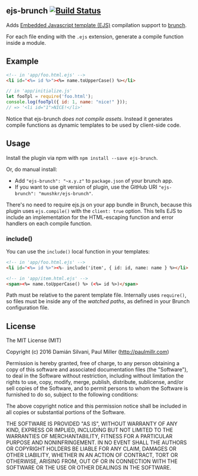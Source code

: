 ## ejs-brunch [![Build Status](https://travis-ci.org/munshkr/ejs-brunch.svg?branch=master)](https://travis-ci.org/munshkr/ejs-brunch)

Adds [Embedded Javascript template (EJS)](https://github.com/mde/ejs)
compilation support to [brunch](http://brunch.io).

For each file ending with the `.ejs` extension, generate a compile function
inside a module.

## Example

```html
<!-- in 'app/foo.html.ejs' -->
<li id="<%= id %>"><%= name.toUpperCase() %></li>
```

```javascript
// in 'app/initialize.js'
let fooTpl = require('foo.html');
console.log(fooTpl({ id: 1, name: "nice!" }));
// => '<li id="1">NICE!</li>'
```

Notice that ejs-brunch *does not compile assets*. Instead it generates compile
functions as dynamic templates to be used by client-side code.

## Usage

Install the plugin via npm with `npm install --save ejs-brunch`.

Or, do manual install:

* Add `"ejs-brunch": "~x.y.z"` to `package.json` of your brunch app.
* If you want to use git version of plugin, use the GitHub URI
`"ejs-brunch": "munshkr/ejs-brunch"`.

There's no need to require ejs.js on your app bundle in Brunch, because this
plugin uses `ejs.compile()` with the `client: true` option.  This tells EJS to
include an implementation for the HTML-escaping function and error handlers on
each compile function.

### include()

You can use the `include()` local function in your templates:

```html
<!-- in 'app/foo.html.ejs' -->
<li id="<%= id %>"><%- include('item', { id: id, name: name } %></li>

<!-- in 'app/item.html.ejs' -->
<span><%= name.toUpperCase() %> (<%= id %>)</span>
```

Path must be relative to the parent template file. Internally uses `require()`,
so files must be inside any of the *watched paths*, as defined in your Brunch
configuration file.

## License

The MIT License (MIT)

Copyright (c) 2016 Damián Silvani, Paul Miller (http://paulmillr.com)

Permission is hereby granted, free of charge, to any person obtaining a copy
of this software and associated documentation files (the "Software"), to deal
in the Software without restriction, including without limitation the rights
to use, copy, modify, merge, publish, distribute, sublicense, and/or sell
copies of the Software, and to permit persons to whom the Software is
furnished to do so, subject to the following conditions:

The above copyright notice and this permission notice shall be included in
all copies or substantial portions of the Software.

THE SOFTWARE IS PROVIDED "AS IS", WITHOUT WARRANTY OF ANY KIND, EXPRESS OR
IMPLIED, INCLUDING BUT NOT LIMITED TO THE WARRANTIES OF MERCHANTABILITY,
FITNESS FOR A PARTICULAR PURPOSE AND NONINFRINGEMENT. IN NO EVENT SHALL THE
AUTHORS OR COPYRIGHT HOLDERS BE LIABLE FOR ANY CLAIM, DAMAGES OR OTHER
LIABILITY, WHETHER IN AN ACTION OF CONTRACT, TORT OR OTHERWISE, ARISING FROM,
OUT OF OR IN CONNECTION WITH THE SOFTWARE OR THE USE OR OTHER DEALINGS IN
THE SOFTWARE.
